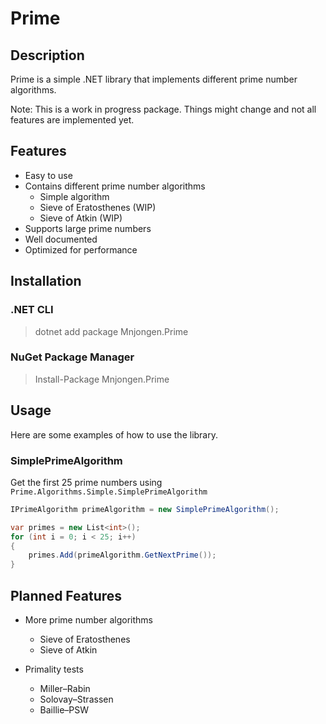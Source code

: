 # Prime

## Description

Prime is a simple .NET library that implements different prime number algorithms.

Note: This is a work in progress package. Things might change and not all features are implemented yet.

## Features

- Easy to use
- Contains different prime number algorithms
  - Simple algorithm
  - Sieve of Eratosthenes (WIP)
  - Sieve of Atkin (WIP)
- Supports large prime numbers
- Well documented
- Optimized for performance

## Installation

### .NET CLI

> dotnet add package Mnjongen.Prime

### NuGet Package Manager

> Install-Package Mnjongen.Prime

## Usage

Here are some examples of how to use the library.

### SimplePrimeAlgorithm

Get the first 25 prime numbers using `Prime.Algorithms.Simple.SimplePrimeAlgorithm`

```csharp
IPrimeAlgorithm primeAlgorithm = new SimplePrimeAlgorithm();

var primes = new List<int>();
for (int i = 0; i < 25; i++)
{
    primes.Add(primeAlgorithm.GetNextPrime());
}
```

## Planned Features

- More prime number algorithms
    - Sieve of Eratosthenes
    - Sieve of Atkin

- Primality tests
    - Miller–Rabin
    - Solovay–Strassen
    - Baillie–PSW
